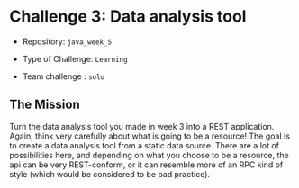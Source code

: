 # Challenge 3: Data analysis tool

- Repository: `java_week_5`

- Type of Challenge: `Learning`

- Team challenge : `solo`

  

## The Mission

Turn the data analysis tool you made in week 3 into a REST application. Again, think very carefully about what is going
to be a resource! The goal is to create a data analysis tool from a static data source. There are a lot of possibilities 
here, and depending on what you choose to be a resource, the api can be very REST-conform, or it can resemble more of 
an RPC kind of style (which would be considered to be bad practice). 